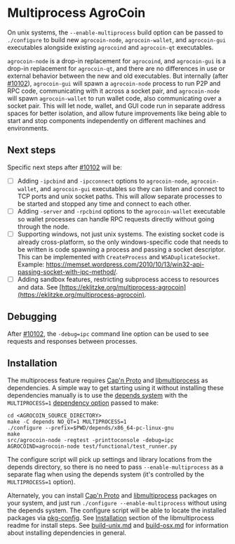 # Multiprocess AgroCoin

On unix systems, the `--enable-multiprocess` build option can be passed to `./configure` to build new `agrocoin-node`, `agrocoin-wallet`, and `agrocoin-gui` executables alongside existing `agrocoind` and `agrocoin-qt` executables.

`agrocoin-node` is a drop-in replacement for `agrocoind`, and `agrocoin-gui` is a drop-in replacement for `agrocoin-qt`, and there are no differences in use or external behavior between the new and old executables. But internally (after [#10102](https://github.com/agrocoin/agrocoin/pull/10102)), `agrocoin-gui` will spawn a `agrocoin-node` process to run P2P and RPC code, communicating with it across a socket pair, and `agrocoin-node` will spawn `agrocoin-wallet` to run wallet code, also communicating over a socket pair. This will let node, wallet, and GUI code run in separate address spaces for better isolation, and allow future improvements like being able to start and stop components independently on different machines and environments.

## Next steps

Specific next steps after [#10102](https://github.com/agrocoin/agrocoin/pull/10102) will be:

- [ ] Adding `-ipcbind` and `-ipcconnect` options to `agrocoin-node`, `agrocoin-wallet`, and `agrocoin-gui` executables so they can listen and connect to TCP ports and unix socket paths. This will allow separate processes to be started and stopped any time and connect to each other.
- [ ] Adding `-server` and `-rpcbind` options to the `agrocoin-wallet` executable so wallet processes can handle RPC requests directly without going through the node.
- [ ] Supporting windows, not just unix systems. The existing socket code is already cross-platform, so the only windows-specific code that needs to be written is code spawning a process and passing a socket descriptor. This can be implemented with `CreateProcess` and `WSADuplicateSocket`. Example: https://memset.wordpress.com/2010/10/13/win32-api-passing-socket-with-ipc-method/.
- [ ] Adding sandbox features, restricting subprocess access to resources and data. See [https://eklitzke.org/multiprocess-agrocoin](https://eklitzke.org/multiprocess-agrocoin).

## Debugging

After [#10102](https://github.com/agrocoin/agrocoin/pull/10102), the `-debug=ipc` command line option can be used to see requests and responses between processes.

## Installation

The multiprocess feature requires [Cap'n Proto](https://capnproto.org/) and [libmultiprocess](https://github.com/chaincodelabs/libmultiprocess) as dependencies. A simple way to get starting using it without installing these dependencies manually is to use the [depends system](../depends) with the `MULTIPROCESS=1` [dependency option](../depends#dependency-options) passed to make:

```
cd <AGROCOIN_SOURCE_DIRECTORY>
make -C depends NO_QT=1 MULTIPROCESS=1
./configure --prefix=$PWD/depends/x86_64-pc-linux-gnu
make
src/agrocoin-node -regtest -printtoconsole -debug=ipc
AGROCOIND=agrocoin-node test/functional/test_runner.py
```

The configure script will pick up settings and library locations from the depends directory, so there is no need to pass `--enable-multiprocess` as a separate flag when using the depends system (it's controlled by the `MULTIPROCESS=1` option).

Alternately, you can install [Cap'n Proto](https://capnproto.org/) and [libmultiprocess](https://github.com/chaincodelabs/libmultiprocess) packages on your system, and just run `./configure --enable-multiprocess` without using the depends system. The configure script will be able to locate the installed packages via [pkg-config](https://www.freedesktop.org/wiki/Software/pkg-config/). See [Installation](https://github.com/chaincodelabs/libmultiprocess#installation) section of the libmultiprocess readme for install steps. See [build-unix.md](build-unix.md) and [build-osx.md](build-osx.md) for information about installing dependencies in general.
